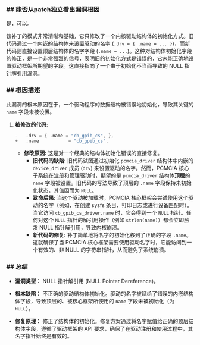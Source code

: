 ### **## 能否从patch独立看出漏洞根因**
是，可以。

该补丁的模式非常清晰和基础，它只修改了一个内核驱动结构体的初始化方式。旧代码通过一个内嵌的结构体来设置驱动的名字 (`.drv = { .name = ... }`)，而新代码则直接设置顶层结构体的名字字段 (`.name = ...`)。这种对结构体初始化字段的修正，是一个非常强烈的信号，表明旧的初始化方式是错误的，它未能正确地设置驱动框架所期望的字段。这直接指向了一个由于初始化不当而导致的 NULL 指针解引用漏洞。

### **## 根因描述**

此漏洞的根本原因在于，一个驱动程序的数据结构被错误地初始化，导致其关键的 `name` 字段未被设置。

1.  **被修改的代码:**
    ```c
    -	.drv = { .name = "cb_gpib_cs", },
    +	.name           = "cb_gpib_cs",
    ```
    *   **修改原因:** 这是对一个经典的结构体初始化错误的直接修复。
        *   **旧代码的缺陷:** 旧代码试图通过初始化 `pcmcia_driver` 结构体中内嵌的 `device_driver` 成员 (`drv`) 来设置驱动的名字。然而，PCMCIA 核心子系统在注册和管理驱动时，期望的是 `pcmcia_driver` 结构体**顶层**的 `name` 字段被设置。旧代码的写法导致了顶层的 `.name` 字段保持未初始化状态，其值因而为 `NULL`。
        *   **致命后果:** 当这个驱动被加载时，PCMCIA 核心框架会尝试使用这个驱动的名字（例如，在创建 sysfs 条目、打印日志或进行设备匹配时）。当它访问 `cb_gpib_cs_driver.name` 时，它会得到一个 `NULL` 指针。任何对这个 `NULL` 指针的解引用操作（例如 `strlen(name)`）都会立即触发 NULL 指针解引用，导致内核崩溃。
        *   **新代码的修复:** 补丁简单地将名字的初始化移到了正确的字段 `.name`。这就确保了当 PCMCIA 核心框架需要使用驱动名字时，它能访问到一个有效的、非 NULL 的字符串指针，从而避免了系统崩溃。

### **## 总结**

*   **漏洞类型：**
    NULL 指针解引用 (NULL Pointer Dereference)。

*   **根本缺陷：**
    不正确的驱动结构体初始化。驱动的名字被赋给了错误的内嵌结构体字段，导致顶层的、被核心框架所使用的 `name` 字段未被初始化（为 `NULL`）。

*   **修复原理：**
    修正了结构体的初始化。修复方案通过将名字赋值给正确的顶层结构体字段，遵循了驱动框架的 API 要求，确保了在驱动注册和使用过程中，其名字指针始终是有效的。